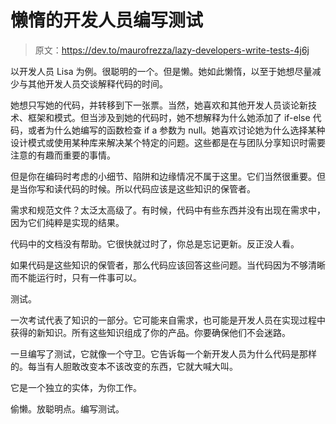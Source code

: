 # 懒惰的开发人员编写测试

> 原文：<https://dev.to/maurofrezza/lazy-developers-write-tests-4j6j>

以开发人员 Lisa 为例。很聪明的一个。但是懒。她如此懒惰，以至于她想尽量减少与其他开发人员交谈解释代码的时间。

她想只写她的代码，并转移到下一张票。当然，她喜欢和其他开发人员谈论新技术、框架和模式。但当涉及到她的代码时，她不想解释为什么她添加了 if-else 代码，或者为什么她编写的函数检查 if a 参数为 null。她喜欢讨论她为什么选择某种设计模式或使用某种库来解决某个特定的问题。这些都是在与团队分享知识时需要注意的有趣而重要的事情。

但是你在编码时考虑的小细节、陷阱和边缘情况不属于这里。它们当然很重要。但是当你写和读代码的时候。所以代码应该是这些知识的保管者。

需求和规范文件？太泛太高级了。有时候，代码中有些东西并没有出现在需求中，因为它们纯粹是实现的结果。

代码中的文档没有帮助。它很快就过时了，你总是忘记更新。反正没人看。

如果代码是这些知识的保管者，那么代码应该回答这些问题。当代码因为不够清晰而不能运行时，只有一件事可以。

测试。

一次考试代表了知识的一部分。它可能来自需求，也可能是开发人员在实现过程中获得的新知识。所有这些知识组成了你的产品。你要确保他们不会迷路。

一旦编写了测试，它就像一个守卫。它告诉每一个新开发人员为什么代码是那样的。每当有人胆敢改变本不该改变的东西，它就大喊大叫。

它是一个独立的实体，为你工作。

偷懒。放聪明点。编写测试。